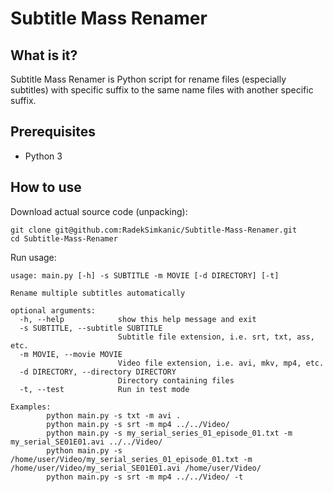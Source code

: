 # Subtitle Mass Renamer

## What is it?
Subtitle Mass Renamer is Python script for rename files (especially subtitles) with specific suffix to the same name files with another specific suffix.

## Prerequisites
- Python 3

## How to use
Download actual source code (unpacking):
```
git clone git@github.com:RadekSimkanic/Subtitle-Mass-Renamer.git
cd Subtitle-Mass-Renamer
```
Run usage:
```
usage: main.py [-h] -s SUBTITLE -m MOVIE [-d DIRECTORY] [-t]

Rename multiple subtitles automatically

optional arguments:
  -h, --help            show this help message and exit
  -s SUBTITLE, --subtitle SUBTITLE
                        Subtitle file extension, i.e. srt, txt, ass, etc.
  -m MOVIE, --movie MOVIE
                        Video file extension, i.e. avi, mkv, mp4, etc.
  -d DIRECTORY, --directory DIRECTORY
                        Directory containing files
  -t, --test            Run in test mode

Examples:
        python main.py -s txt -m avi .
        python main.py -s srt -m mp4 ../../Video/
        python main.py -s my_serial_series_01_episode_01.txt -m my_serial_SE01E01.avi ../../Video/
        python main.py -s /home/user/Video/my_serial_series_01_episode_01.txt -m /home/user/Video/my_serial_SE01E01.avi /home/user/Video/
        python main.py -s srt -m mp4 ../../Video/ -t
```
